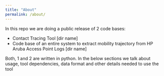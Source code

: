 ```yaml
---
title: "About"
permalink: /about/
---
```


In this repo we are doing a public release of 2 code bases:

- Contact Tracing Tool [dir name]
- Code base of an entire system to extract mobility trajectory from HP Aruba Access Point Logs [dir name]

Both, 1 and 2 are written in python. In the below sections we talk about usage, tool dependencies, data format and other details needed to use the tool

